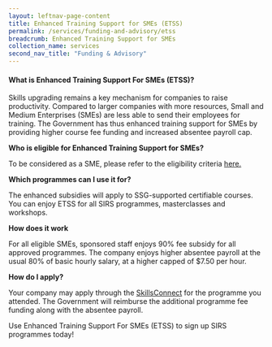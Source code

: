```yaml
---
layout: leftnav-page-content 
title: Enhanced Training Support for SMEs (ETSS)
permalink: /services/funding-and-advisory/etss
breadcrumb: Enhanced Training Support for SMEs
collection_name: services
second_nav_title: "Funding & Advisory"
---
```


<h4>What is Enhanced Training Support For SMEs (ETSS)?</h4>
<p>Skills upgrading remains a key mechanism for companies to raise productivity.  Compared to larger companies with more resources, Small and Medium Enterprises (SMEs) 
are less able to send their employees for training.  
The Government has thus enhanced training support for SMEs by providing  higher course fee funding and increased absentee payroll cap.</p>

<b>Who is eligible for Enhanced Training Support for SMEs?</b>
<p>To be considered as a SME, please refer to the eligibility criteria 
<a href="http://www.ssg.gov.sg/programmes-and-initiatives/funding/enhanced-training-support-for-smes1.html">here.</a>

<b>Which programmes can I use it for?</b>
<p>The  enhanced  subsidies  will  apply  to SSG-supported certifiable courses. You can enjoy ETSS for all SIRS programmes, masterclasses and workshops.</p>

<b>How does it work</b>
<p>For all eligible SMEs, sponsored staff enjoys 90% fee subsidy for all approved programmes. The company enjoys higher absentee payroll at the usual 80% of basic hourly 
salary, at a higher capped of $7.50 per hour.</p>

<b>How do I apply?</b>
<p>Your company may apply through the <a href="https://www.skillsconnect.gov.sg/sop/portal/">SkillsConnect</a> for the programme you attended. The Government will reimburse the additional programme fee funding  along with the 
absentee payroll.</p>

<p>Use Enhanced Training Support For SMEs (ETSS) to sign up SIRS programmes today!</p>
